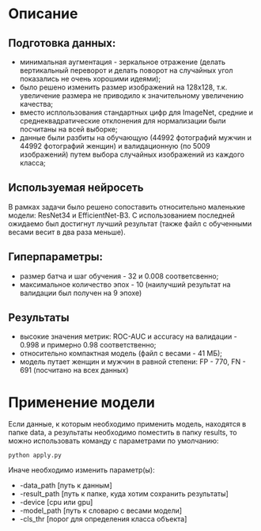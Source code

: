 # Описание
## Подготовка данных:
* минимальная аугментация - зеркальное отражение (делать вертикальный переворот и делать поворот на случайных угол показались не очень хорошими идеями);
* было решено изменить размер изображений на 128x128, т.к. увеличение размера не приводило к значительному увеличению качества;
* вместо исплользования стандартных цифр для ImageNet, средние и среднеквадратические отклонения для нормализации были посчитаны на всей выборке;
* данные были разбиты на обучающую (44992 фотографий мужчин и 44992 фотографий женщин) и валидационную (по 5009 изображений) путем выбора случайных изображений из каждого класса;

## Используемая нейросеть
В рамках задачи было решено сопоставить относительно маленькие модели: ResNet34 и EfficientNet-B3. С использованием последней ожидаемо был достигнут лучший результат (также файл с обученными весами весит в два раза меньше).

## Гиперпараметры:
* размер батча и шаг обучения - 32 и 0.008 соответсвенно;
* максимальное количество эпох - 10 (наилучший результат на валидации был получен на 9 эпохе)

## Результаты
* высокие значения метрик: ROC-AUC и accuracy на валидации - 0.998 и примерно 0.98 соответственно;
* относительно компактная модель (файл с весами - 41 МБ);
* модель путает женщин и мужчин в равной степени: FP - 770, FN - 691 (посчитано на всех данных)

# Применение модели
Если данные, к которым необходимо применить модель, находятся в папке data, а результаты необходимо поместить в папку results, то можно использовать команду с параметрами по умолчанию:

```
python apply.py
```

Иначе необходимо изменить параметр(ы):
* -data_path [путь к данным]
* -result_path [путь к папке, куда хотим сохранить результаты]
* -device [cpu или gpu]
* -model_path [путь к словарю с весами модели]
* -cls_thr [порог для определения класса объекта]
